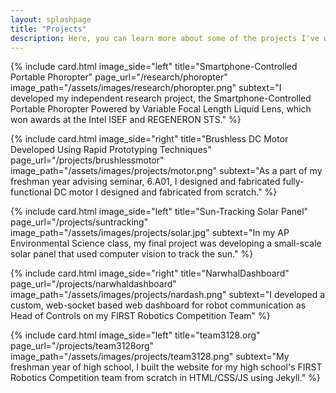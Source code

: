 ```yaml
---
layout: splashpage
title: "Projects"
description: Here, you can learn more about some of the projects I've worked on for engineering teams, classes, or just on my own.
---
```


{% include card.html image_side="left" title="Smartphone-Controlled Portable Phoropter" page_url="/research/phoropter" image_path="/assets/images/research/phoropter.png" subtext="I developed my independent research project, the Smartphone-Controlled Portable Phoropter Powered by Variable Focal Length Liquid Lens, which won awards at the Intel ISEF and REGENERON STS." %}

{% include card.html image_side="right" title="Brushless DC Motor Developed Using Rapid Prototyping Techniques" page_url="/projects/brushlessmotor" image_path="/assets/images/projects/motor.png" subtext="As a part of my freshman year advising seminar, 6.A01, I designed and fabricated fully-functional DC motor I designed and fabricated from scratch." %}

{% include card.html image_side="left" title="Sun-Tracking Solar Panel" page_url="/projects/suntracking" image_path="/assets/images/projects/solar.jpg" subtext="In my AP Environmental Science class, my final project was developing a small-scale solar panel that used computer vision to track the sun." %}

{% include card.html image_side="right" title="NarwhalDashboard" page_url="/projects/narwhaldashboard" image_path="/assets/images/projects/nardash.png" subtext="I developed a custom, web-socket based web dashboard for robot communication as Head of Controls on my FIRST Robotics Competition Team" %}

{% include card.html image_side="left" title="team3128.org" page_url="/projects/team3128org" image_path="/assets/images/projects/team3128.png" subtext="My freshman year of high school, I built the website for my high school's FIRST Robotics Competition team from scratch in HTML/CSS/JS using Jekyll." %}